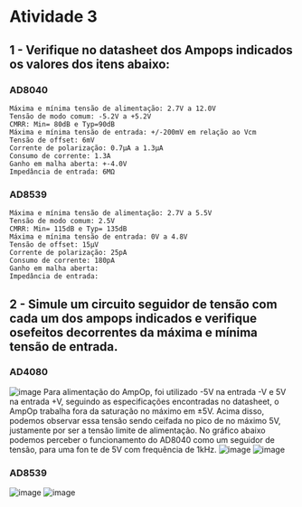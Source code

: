 # Atividade 3

## 1 - Verifique no datasheet dos Ampops indicados os valores dos itens abaixo:

### AD8040

    Máxima e mínima tensão de alimentação: 2.7V a 12.0V
    Tensão de modo comum: -5.2V a +5.2V
    CMRR: Min= 80dB e Typ=90dB
    Máxima e mínima tensão de entrada: +/-200mV em relação ao Vcm
    Tensão de offset: 6mV
    Corrente de polarização: 0.7µA a 1.3µA
    Consumo de corrente: 1.3A
    Ganho em malha aberta: +-4.0V
    Impedância de entrada: 6MΩ

### AD8539

    Máxima e mínima tensão de alimentação: 2.7V a 5.5V
    Tensão de modo comum: 2.5V
    CMRR: Min= 115dB e Typ= 135dB
    Máxima e mínima tensão de entrada: 0V a 4.8V
    Tensão de offset: 15µV
    Corrente de polarização: 25pA
    Consumo de corrente: 180pA
    Ganho em malha aberta:
    Impedância de entrada:
    
  ## 2 - Simule um circuito seguidor de tensão com cada um dos ampops indicados  e verifique osefeitos decorrentes da máxima e mínima tensão de entrada. 
  
  ### AD4080
  
![image](https://user-images.githubusercontent.com/75046369/109438272-fe048180-7a07-11eb-8a4e-dcceb59830fd.png)
Para alimentação do AmpOp, foi utilizado -5V na entrada -V e 5V na entrada +V, seguindo as especificações encontradas no datasheet, o AmpOp trabalha fora da saturação no máximo em ±5V. Acima disso, podemos observar essa tensão sendo ceifada no pico de no máximo 5V, justamente por ser a tensão limite de alimentação. No gráfico abaixo podemos perceber o funcionamento do AD8040 como um seguidor de tensão, para uma fon te de 5V com frequência de 1kHz.
![image](https://user-images.githubusercontent.com/75046369/109438396-8edb5d00-7a08-11eb-8b1d-170994987418.png)
![image](https://user-images.githubusercontent.com/75046369/109438479-f2658a80-7a08-11eb-978b-59d46daad63a.png)


### AD8539

![image](https://user-images.githubusercontent.com/75046369/109438416-add9ef00-7a08-11eb-9733-9b1bb897d014.png)
![image](https://user-images.githubusercontent.com/75046369/109438450-d3ff8f00-7a08-11eb-81a1-f05916f50266.png)

